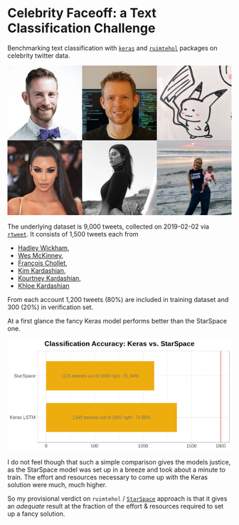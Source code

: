 # Celebrity Faceoff: a Text Classification Challenge

Benchmarking text classification with [`keras`](https://github.com/rstudio/keras) and [`ruimtehol`](https://github.com/bnosac/ruimtehol) packages on celebrity twitter data.

<p align="center">
  <img src="https://github.com/jlacko/celebrity-faceoff/blob/master/img/mugshots.jpg?raw=true" alt="arent't they lovely?"/>
</p>

The underlying dataset is 9,000 tweets, collected on 2019-02-02 via [`rtweet`](https://github.com/mkearney/rtweet). It consists of 1,500 tweets each from  

* [Hadley Wickham](https://twitter.com/hadleywickham), 
* [Wes McKinney](https://twitter.com/wesmckinn),  
* [François Chollet](https://twitter.com/fchollet), 
* [Kim Kardashian](https://twitter.com/KimKardashian), 
* [Kourtney Kardashian](https://twitter.com/kourtneykardash),  
* [Khloe Kardashian](https://twitter.com/khloekardashian)

From each account 1,200 tweets (80%) are included in training dataset and 300 (20%) in verification set.

At a first glance the fancy Keras model performs better than the StarSpace one. 

<p align="center">
  <img src="https://github.com/jlacko/celebrity-faceoff/blob/master/img/results.png?raw=true" alt="classification results"/>
</p>

I do not feel though that such a simple comparison gives the models justice, as the StarSpace model was set up in a breeze and took about a minute to train. The effort and resources necessary to come up with the Keras solution were much, much higher.

So my provisional verdict on `ruimtehol` / [`StarSpace`](https://github.com/facebookresearch/StarSpace) approach is that it gives an *adequate* result at the fraction of the effort & resources required to set up a fancy solution.
